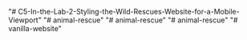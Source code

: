"# C5-In-the-Lab-2-Styling-the-Wild-Rescues-Website-for-a-Mobile-Viewport" 
"# animal-rescue" 
"# animal-rescue" 
"# animal-rescue" 
"# vanilla-website" 
